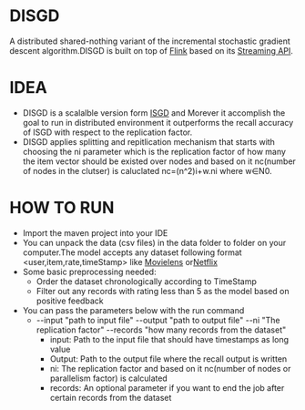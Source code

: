 




# DISGD
A distributed shared-nothing variant of the incremental stochastic gradient descent algorithm.DISGD is built on top of [Flink](https://flink.apache.org/) based on its [Streaming API](https://ci.apache.org/projects/flink/flink-docs-stable/dev/datastream_api.html).

# IDEA
- DISGD is a scalalble version form [ISGD](https://link.springer.com/chapter/10.1007/978-3-319-08786-3_41) and Morever it accomplish the goal to run in distributed environment it outperforms the recall accuracy of ISGD with respect to the replication factor. 
- DISGD applies splitting and repitlication mechanism that starts with choosing the ni parameter which is the replication factor of how many the item vector should be existed over nodes and based on it nc(number of nodes in the clutser) is caluclated nc=(n^2)i+w.ni where w∈N0.



# HOW TO RUN #
- Import the maven project into your IDE
- You can unpack the data (csv files) in the data folder to folder on your computer.The model accepts any dataset following format <user,item,rate,timeStamp> like [Movielens](https://grouplens.org/datasets/movielens/) or[Netflix](https://www.kaggle.com/netflix-inc/netflix-prize-data)
- Some basic preprocessing needed:
  - Order the dataset chronologically according to TimeStamp
  - Filter out any records with rating less than 5 as the model based on positive feedback
- You can pass the parameters below with the run command
  - --input "path to input file" --output "path to output file" --ni "The replication factor" --records "how many records from the dataset"
    * input: Path to the input file that should have timestamps as long value
    * Output: Path to the output file where the recall output is written
    * ni: The replication factor and based on it nc(number of nodes or parallelism factor) is calculated
    * records: An optional parameter if you want to end the job after certain records from the dataset
